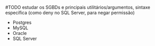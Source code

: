 #TODO estudar os SGBDs e principais utilitários/argumentos, sintaxe específica (como deny no SQL Server, para negar permissão)

* Postgres
* MySQL
* Oracle
* SQL Server